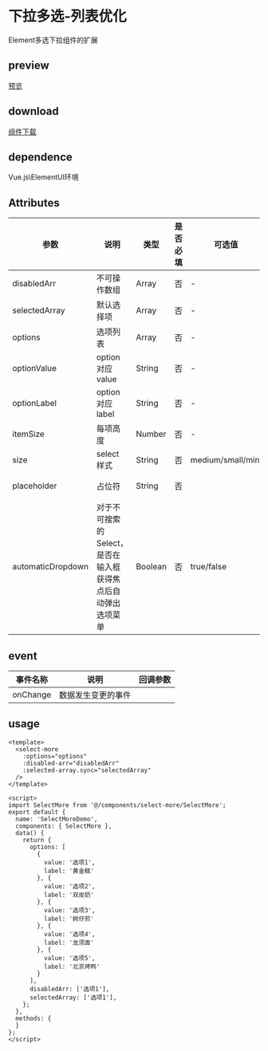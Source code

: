 # 下拉多选-列表优化
Element多选下拉组件的扩展
## preview
[预览](./index.html#/components/select-more/SelectMoreDemo)

## download
[组件下载](./components/select-more.zip)

## dependence
Vue.js\ElementUI环境

## Attributes
| 参数 |	说明 |类型 |是否必填	| 可选值 | 默认值 |
| ---- | ---- |---- | ----   |----  |  --- |
| disabledArr       | 不可操作数组                                                 | Array   | 否       | -                 | []     |
| selectedArray     | 默认选择项                                                   | Array   | 否       | -                 | []     |
| options           | 选项列表                                                     | Array   | 否       | -                 | []     |
| optionValue       | option 对应value                                             | String  | 否       | -                 | value  |
| optionLabel       | option 对应label                                             | String  | 否       | -                 | label  |
| itemSize          | 每项高度                                                     | Number  | 否       | -                 | 34     |
| size              | select 样式                                                  | String  | 否       | medium/small/mini | small  |
| placeholder       | 占位符                                                       | String  | 否       |                   | 请选择 |
| automaticDropdown | 对于不可搜索的 Select，是否在输入框获得焦点后自动弹出选项菜单 | Boolean | 否       | true/false        | false  |


## event
| 事件名称 | 说明               | 回调参数 |
| -------- | ------------------ | -------- |
| onChange | 数据发生变更的事件 |          |

## usage
```vue
<template>
  <select-more
    :options="options"
    :disabled-arr="disabledArr"
    :selected-array.sync="selectedArray"
  />
</template>

<script>
import SelectMore from '@/components/select-more/SelectMore';
export default {
  name: 'SelectMoreDemo',
  components: { SelectMore },
  data() {
    return {
      options: [
        {
          value: '选项1',
          label: '黄金糕'
        }, {
          value: '选项2',
          label: '双皮奶'
        }, {
          value: '选项3',
          label: '蚵仔煎'
        }, {
          value: '选项4',
          label: '龙须面'
        }, {
          value: '选项5',
          label: '北京烤鸭'
        }
      ],
      disabledArr: ['选项1'],
      selectedArray: ['选项1'],
    };
  },
  methods: {
  }
};
</script>
```

